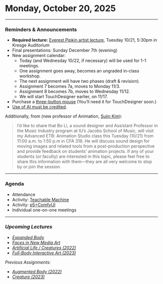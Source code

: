 # Monday, October 20, 2025

---

### Reminders & Announcements

* **Required lecture:** [Everest Pipkin artist lecture](https://art.cmu.edu/event/visiting-artist-public-lecture-everest-pipkin/), Tuesday 10/21, 5:30pm in Kresge Auditorium
* Final presentations: Sunday December 7th (evening)
* New assignment calendar:
	* Today (and Wednesday 10/22, if necessary) will be used for 1-1 meetings.
	* One assignment goes away, becomes an ungraded in-class workshop.
	* The next assignment will have two phases (draft & revision).
	* Assignment 7 becomes 7a, moves to Monday 11/3. 
	* Assignment 8 becomes 7b, moves to Wednesday 11/12. 
	* We will start TouchDesigner earlier, on 11/17. 
* Purchase a [three-button mouse](https://www.amazon.com/Logitech-FBA_910-001602-M100-Mouse/dp/B005SB4G1K) (You’ll need it for TouchDesigner soon.)
* [Use of AI must be credited](https://github.com/golanlevin/60-212/blob/main/2025/syllabus/60-212_syllabus_fall2025.md#policies-and-suggestions-regarding-generative-ai).

Additionally, from (new professor of Animation, [Sujin Kim](https://art.cmu.edu/people/sujin-kim/)): 

> I’d like to share that Bo Li, a sound designer and Assistant Professor in the Music Industry program at IU’s Jacobs School of Music, will visit my Advanced ETB: Animation Studio class this Tuesday (10/21) from 11:00 a.m. to 1:50 p.m in CFA 318. He will discuss sound design for moving images and related tools from a post-production perspective and provide feedback on students’ animation projects. If any of your students (or faculty) are interested in this topic, please feel free to share this information with them—they are all very welcome to stop by or join the session.

---

### Agenda 

* Attendance
* Activity: [Teachable Machine](https://teachablemachine.withgoogle.com/)
* Activity: [p5+ComfyUI](https://github.com/golanlevin/p5-comfy-workshop/blob/main/README.md#comfyui-setup)
* Individual one-on-one meetings

---

### *Upcoming Lectures*

* [*Expanded Body*](https://github.com/golanlevin/lectures/tree/master/lecture_expanded_body)
* [*Faces in New Media Art*](https://golancourses.net/fall23/daily-notes/october/10-25/faces-in-new-media-art/)
* [*Artificial Life / Creatures (2022)*](https://courses.ideate.cmu.edu/60-212/s2022/index.html%3Fp=966.html)
* [*Full-Body Interactive Art (2023)*](https://golancourses.net/fall23/daily-notes/october/10-23/full-body-interactive-art/)

*Previous Assignments:*

* [*Augmented Body (2022)*](https://courses.ideate.cmu.edu/60-212/s2022/index.html%3Fp=1530.html)
* [*Creature (2023)*](https://golancourses.net/fall23/deliverables/06-creature/)